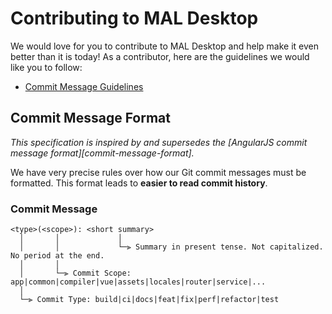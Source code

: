 # Contributing to MAL Desktop

We would love for you to contribute to MAL Desktop and help make it even better than it is today!
As a contributor, here are the guidelines we would like you to follow:

- [Commit Message Guidelines](#commit)

## <a name="commit"></a> Commit Message Format

_This specification is inspired by and supersedes the [AngularJS commit message format][commit-message-format]._

We have very precise rules over how our Git commit messages must be formatted.
This format leads to **easier to read commit history**.

### <a name="commit-message"></a>Commit Message

```
<type>(<scope>): <short summary>
  │       │             │
  │       │             └─⫸ Summary in present tense. Not capitalized. No period at the end.
  │       │
  │       └─⫸ Commit Scope: app|common|compiler|vue|assets|locales|router|service|...
  │
  └─⫸ Commit Type: build|ci|docs|feat|fix|perf|refactor|test
```
